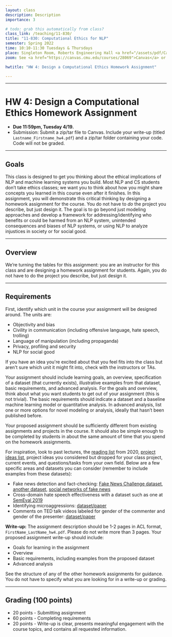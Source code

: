 ```yaml
---
layout: class
description: Description
importance: 3

# todo: grab this automatically from class?
class_link: /teaching/11-830/
title: "11-830: Computational Ethics for NLP"
semester: Spring 2022
time: 10:10-11:30 Tuesdays & Thursdays
place: Singleton Room, Roberts Engineering Hall <a href="/assets/pdf/Campus-Map-to-Singleton.pdf">[PDF map]</a>
zoom: See <a href="https://canvas.cmu.edu/courses/28069">Canvas</a> or <a href="http://11830workspace.slack.com">Slack</a> for Zoom link.

hwtitle: "HW 4: Design a Computational Ethics Homework Assignment"

---
```


<hr>

**HW 4: Design a Computational Ethics Homework Assignment**
====

- **Due 11:59pm, Tuesday 4/19.**
- Submission: Submit a zip/tar file to Canvas. Include your write-up (titled `Lastname_Firstname_hw4.pdf`) and a zip/tar folder containing your code. Code will not be graded.

* * *

## Goals

This class is designed to get you thinking about the ethical implications of NLP and machine learning systems you build. Most NLP and CS students don’t take ethics classes; we want you to think about how you might share concepts you learned in this course even after it finishes. In this assignment, you will demonstrate this critical thinking by designing a homework assignment for the course. You do not have to _do_ the project you describe, but just design it. The goal is to go beyond just modeling approaches and develop a framework for addressing/identifying who benefits or could be harmed from an NLP system, unintended consequences and biases of NLP systems, or using NLP to analyze injustices in society or for social good.

* * *

## Overview

We’re turning the tables for this assignment: you are an instructor for this class and are designing a homework assignment for students. Again, you do not have to do the project you describe, but just design it.

* * *

## Requirements

First, identify which unit in the course your assignment will be designed around. The units are:

*   Objectivity and bias
*   Civility in communication (including offensive language, hate speech, trolling)
*   Language of manipulation (including propaganda)
*   Privacy, profiling and security
*   NLP for social good

If you have an idea you're excited about that you feel fits into the class but aren't sure which unit it might fit into, check with the instructors or TAs.

Your assignment should include learning goals, an overview, specification of a dataset (that currently exists), illustrative examples from that dataset, basic requirements, and advanced analysis. For the goals and overview, think about what you want students to get out of your assignment (this is not trivial). The basic requirements should indicate a dataset and a baseline machine learning model or quantitative analysis. In advanced analysis, list one or more options for novel modeling or analysis, ideally that hasn’t been published before.

Your proposed assignment should be sufficiently different from existing assignments and projects in the course. It should also be simple enough to be completed by students in about the same amount of time that you spend on the homework assignments.

For inspiration, look to past lectures, the [reading list](https://docs.google.com/document/d/1GxKMCP-A4gypu3VsOqKeefIwqSACBHvcFl7pVcaVPLQ/edit?usp=sharing) from 2020, [project ideas list](https://docs.google.com/document/d/1PfUU79IyiQUlbENwthkjbg4pTE-hAhXX9p7PwQLTNhg/edit?usp=sharing), project ideas you considered but dropped for your class project, current events, and questions/tasks from your own field. Below are a few specific areas and datasets you can consider (remember to include examples from these datasets):

*   Fake news detection and fact-checking: [Fake News Challenge dataset](http://www.fakenewschallenge.org/), [another dataset](https://arxiv.org/abs/1708.07104), [social networks of fake news](https://aaai.org/ocs/index.php/ICWSM/ICWSM17/paper/view/15603/14812)
*   Cross-domain hate speech effectiveness with a dataset such as one at [SemEval 2019](https://competitions.codalab.org/competitions/19935)
*   Identifying microaggressions: [dataset/paper](https://www.aclweb.org/anthology/D19-1176.pdf)
*   Comments on TED talk videos labeled for gender of the commenter and gender of the presenter: [dataset/paper](https://www.aclweb.org/anthology/L18-1445.pdf)

**Write-up:** The assignment description should be 1-2 pages in ACL format, `FirstName_LastName_hw4.pdf`. Please do not write more than 3 pages. Your proposed assignment write-up should include:

*   Goals for learning in the assignment
*   Overview
*   Basic requirements, including examples from the proposed dataset
*   Advanced analysis

See the structure of any of the other homework assignments for guidance. You do not have to specify what you are looking for in a write-up or grading.

* * *

## Grading (100 points)

*   20 points - Submitting assignment
*   60 points - Completing requirements
*   20 points - Write-up is clear, presents meaningful engagement with the course topics, and contains all requested information.